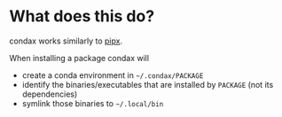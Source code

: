 # What does this do?

condax works similarly to [pipx](https://pipxproject.github.io/pipx/how-pipx-works/).  

When installing a package condax will 

* create a conda environment in `~/.condax/PACKAGE`
* identify the binaries/executables that are installed by `PACKAGE` (not its dependencies)
* symlink those binaries to `~/.local/bin`
